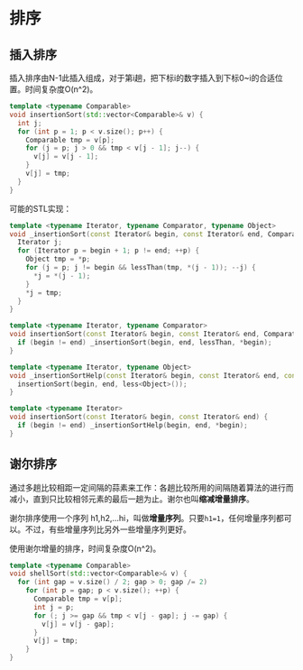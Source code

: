 # 排序

## 插入排序

插入排序由N-1此插入组成，对于第i趟，把下标i的数字插入到下标0~i的合适位置。时间复杂度O(n^2)。

```cpp
template <typename Comparable>
void insertionSort(std::vector<Comparable>& v) {
  int j;
  for (int p = 1; p < v.size(); p++) {
    Comparable tmp = v[p];
    for (j = p; j > 0 && tmp < v[j - 1]; j--) {
      v[j] = v[j - 1]; 
    }   
    v[j] = tmp;
  }
}
```

可能的STL实现：

```cpp
template <typename Iterator, typename Comparator, typename Object>
void _insertionSort(const Iterator& begin, const Iterator& end, Comparator lessThan, const Object& obj) {
  Iterator j;
  for (Iterator p = begin + 1; p != end; ++p) {
    Object tmp = *p; 
    for (j = p; j != begin && lessThan(tmp, *(j - 1)); --j) {
      *j = *(j - 1); 
    }   
    *j = tmp;
  }
}

template <typename Iterator, typename Comparator>
void insertionSort(const Iterator& begin, const Iterator& end, Comparator lessThan) {
  if (begin != end) _insertionSort(begin, end, lessThan, *begin);
}

template <typename Iterator, typename Object>
void _insertionSortHelp(const Iterator& begin, const Iterator& end, const Object& obj) {
  insertionSort(begin, end, less<Object>());
}

template <typename Iterator>
void insertionSort(const Iterator& begin, const Iterator& end) {
  if (begin != end) _insertionSortHelp(begin, end, *begin);
}
```

## 谢尔排序

通过多趟比较相距一定间隔的蒜素来工作：各趟比较所用的间隔随着算法的进行而减小，直到只比较相邻元素的最后一趟为止。谢尔也叫**缩减增量排序**。

谢尔排序使用一个序列 h1,h2,...hi，叫做**增量序列**。只要`h1=1`，任何增量序列都可以。不过，有些增量序列比另外一些增量序列更好。

使用谢尔增量的排序，时间复杂度O(n^2)。

```cpp
template <typename Comparable>
void shellSort(std::vector<Comparable>& v) {
  for (int gap = v.size() / 2; gap > 0; gap /= 2)
    for (int p = gap; p < v.size(); ++p) {
      Comparable tmp = v[p];
      int j = p;
      for (; j >= gap && tmp < v[j - gap]; j -= gap) {
        v[j] = v[j - gap];
      }   
      v[j] = tmp;
    }   
}
```
